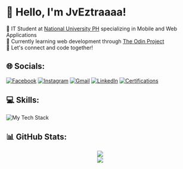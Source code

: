 # 👋 Hello, I'm JvEztraaaa!  <br>
🚀 IT Student at [National University PH](https://www.facebook.com/NUDasmaPH) specializing in Mobile and Web Applications <br>
🌱 Currently learning web development through [The Odin Project](https://www.theodinproject.com/about)<br>
📌 Let's connect and code together!  

## 🌐 Socials:
[![Facebook](https://img.shields.io/badge/Facebook-1877F2.svg?style=for-the-badge&logo=facebook&logoColor=white)](https://www.facebook.com/jveztraaaa27/)
[![Instagram](https://img.shields.io/badge/Instagram-%23E4405F.svg?style=for-the-badge&logo=instagram&logoColor=white)](https://www.instagram.com/jveztraaaa)
[![Gmail](https://img.shields.io/badge/Gmail-D14836?style=for-the-badge&logo=gmail&logoColor=white)](mailto:janvincentestrada276@gmail.com)
[![LinkedIn](https://img.shields.io/badge/LinkedIn-%230077B5.svg?style=for-the-badge&logo=linkedin&logoColor=white)](https://www.linkedin.com/in/jan-vincent-estrada/)
[![Certifications](https://img.shields.io/badge/View%20My%20Certifications-FFA500?style=for-the-badge&logo=awslambda&logoColor=white)](https://www.credly.com/users/jan-vincent-estrada) 

## 💻 Skills:
<img src="https://skillicons.dev/icons?i=html,css,javascript,java,py,php,mysql,figma,git,github,powershell,bash" alt="My Tech Stack"/>

## 📊 GitHub Stats:
<p align="center">
  <img src="https://nirzak-streak-stats.vercel.app/?user=JvEztraaaa&theme=dark&hide_border=false"/> <br>
  <img src="https://github-readme-stats.vercel.app/api/top-langs/?username=JvEztraaaa&theme=dark&hide_border=false&include_all_commits=true&count_private=true&layout=compact"/>
</p>

